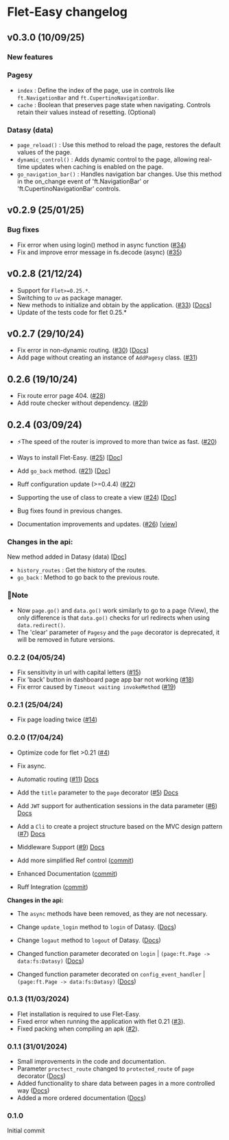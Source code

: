 # Flet-Easy changelog

## v0.3.0 (10/09/25)

### New features

### Pagesy

* `index` : Define the index of the page, use in controls like `ft.NavigationBar` and `ft.CupertinoNavigationBar`.
* `cache` : Boolean that preserves page state when navigating. Controls retain their values instead of resetting. (Optional)

### Datasy (data)

* `page_reload()` : Use this method to reload the page, restores the default values of the page.
* `dynamic_control()` : Adds dynamic control to the page, allowing real-time updates when caching is enabled on the page.
* `go_navigation_bar()` : Handles navigation bar changes. Use this method in the on_change event of 'ft.NavigationBar' or 'ft.CupertinoNavigationBar' controls.

## v0.2.9 (25/01/25)

### Bug fixes

* Fix error when using login() method in async function ([#34](https://github.com/Daxexs/flet-easy/issues/34))
* Fix and improve error message in fs.decode (async) ([#35](https://github.com/Daxexs/flet-easy/issues/35))

## v0.2.8 (21/12/24)

* Support for `Flet>=0.25.*`.
* Switching to `uv` as package manager.
* New methods to initialize and obtain by the application. ([#33](https://github.com/Daxexs/flet-easy/issues/33)) [[Docs](https://daxexs.github.io/flet-easy/0.2.0/run-the-app/#use-flet-easy-in-an-existing-app)]
* Update of the tests code for flet 0.25.*

## v0.2.7 (29/10/24)

* Fix error in non-dynamic routing. ([#30](https://github.com/Daxexs/flet-easy/issues/30)) [[Docs](https://daxexs.github.io/flet-easy/latest/add-pages/through-decorators/#without-instantiating-addpagesy)]
* Add page without creating an instance of `AddPagesy` class. ([#31](https://github.com/Daxexs/flet-easy/issues/31))

## 0.2.6 (19/10/24)

* Fix route error page 404. ([#28](https://github.com/Daxexs/flet-easy/issues/28))
* Add route checker without dependency. ([#29](https://github.com/Daxexs/flet-easy/issues/29))

## 0.2.4 (03/09/24)

* ⚡The speed of the router is improved to more than twice as fast. ([#20](https://github.com/Daxexs/flet-easy/issues/20))
  
* Ways to install Flet-Easy. ([#25](https://github.com/Daxexs/flet-easy/issues/25)) [[Doc](https://daxexs.github.io/flet-easy/0.2.4/installation/)]
  
* Add `go_back` method. ([#21](https://github.com/Daxexs/flet-easy/issues/21)) [[Doc](https://daxexs.github.io/flet-easy/0.2.4/how-to-use/#methods/)]
  
* Ruff configuration update (>=0.4.4) ([#22](https://github.com/Daxexs/flet-easy/issues/22))
  
* Supporting the use of class to create a view ([#24](https://github.com/Daxexs/flet-easy/issues/24)) [[Doc](https://daxexs.github.io/flet-easy/0.2.4/add-pages/through-classes/)]
  
* Bug fixes found in previous changes.
  
* Documentation improvements and updates. ([#26](https://github.com/Daxexs/flet-easy/issues/22)) [[view](https://daxexs.github.io/flet-easy/)]

### **Changes in the api:**

New method added in Datasy (data) [[Doc](https://daxexs.github.io/flet-easy/0.2.4/how-to-use/#datasy-data/)]

* `history_routes` : Get the history of the routes.
* `go_back` : Method to go back to the previous route.

### **🔎Note**

* Now `page.go()` and `data.go()` work similarly to go to a page (View), the only difference is that `data.go()` checks for url redirects when using `data.redirect()`.
* The 'clear' parameter of `Pagesy` and the `page` decorator is deprecated, it will be removed in future versions.

### 0.2.2 (04/05/24)

* Fix sensitivity in url with capital letters ([#15](https://github.com/Daxexs/flet-easy/issues/15))
* Fix 'back' button in dashboard page app bar not working ([#18](https://github.com/Daxexs/flet-easy/issues/18))
* Fix error caused by `Timeout waiting invokeMethod` ([#19](https://github.com/Daxexs/flet-easy/issues/19))
  
### 0.2.1 (25/04/24)

* Fix page loading twice ([#14](https://github.com/Daxexs/flet-easy/issues/14))

### 0.2.0 (17/04/24)

* Optimize code for flet >0.21 ([#4](https://github.com/Daxexs/flet-easy/issues/4))

* Fix async.

* Automatic routing ([#11](https://github.com/Daxexs/flet-easy/issues/11)) [Docs](https://daxexs.github.io/flet-easy/0.2/Add-pages/In-automatic/)

* Add the `title` parameter to the `page` decorator ([#5](https://github.com/Daxexs/flet-easy/issues/5)) [Docs](https://daxexs.github.io/flet-easy/0.2/How-to-use/#example_1)

* Add `JWT` support for authentication sessions in the data parameter ([#6](https://github.com/Daxexs/flet-easy/issues/6)) [Docs](https://daxexs.github.io/flet-easy/0.2/Basic-JWT/)

* Add a `Cli` to create a project structure based on the MVC design pattern ([#7](https://github.com/Daxexs/flet-easy/issues/7)) [Docs](https://daxexs.github.io/flet-easy/0.2/CLI-to-create-app/)

* Middleware Support ([#9](https://github.com/Daxexs/flet-easy/issues/9)) [Docs](https://daxexs.github.io/flet-easy/0.2/Middleware/)

* Add more simplified Ref control ([commit](https://github.com/Daxexs/flet-easy/commit/907380ed56e646ffe3ec48b81d7b35a9385e5f5d))

* Enhanced Documentation ([commit](https://github.com/Daxexs/flet-easy/commit/a742e6790cf72f17c416147f899c74bcd512ab54))

* Ruff Integration ([commit](https://github.com/Daxexs/flet-easy/commit/9de267eb6601d6afb2757d90e5a26e51f2325f2e))

**Changes in the api:**

* The `async` methods have been removed, as they are not necessary.
  
* Change `update_login` method to `login` of Datasy. ([Docs](https://daxexs.github.io/flet-easy/0.2/Customized-app/Route-protection/#login))
  
* Change `logaut` method to `logout` of Datasy. ([Docs](https://daxexs.github.io/flet-easy/0.2/Customized-app/Route-protection/#logout))

* Changed function parameter decorated on `login` | `(page:ft.Page -> data:fs:Datasy)` ([Docs](https://daxexs.github.io/flet-easy/0.2/Customized-app/Route-protection/))

* Changed function parameter decorated on `config_event_handler` | `(page:ft.Page -> data:fs:Datasy)` ([Docs](https://daxexs.github.io/flet-easy/0.2/Customized-app/Events/))
  
### 0.1.3 (11/03/2024)

* Flet installation is required to use Flet-Easy.
* Fixed error when running the application with flet 0.21 ([#3](https://github.com/Daxexs/flet-easy/issues/3)).
* Fixed packing when compiling an apk ([#2](https://github.com/Daxexs/flet-easy/issues/2)).
  
### 0.1.1 (31/01/2024)

* Small improvements in the code and documentation.
* Parameter `proctect_route` changed to `protected_route` of `page` decorator ([Docs](https://daxexs.github.io/flet-easy/0.1.3/Customized-app/Route-protection/))
* Added functionality to share data between pages in a more controlled way ([Docs](https://daxexs.github.io/flet-easy/0.1.3/Data-sharing-between-pages/))
* Added a more ordered documentation ([Docs](https://daxexs.github.io/flet-easy/))

### 0.1.0

Initial commit

